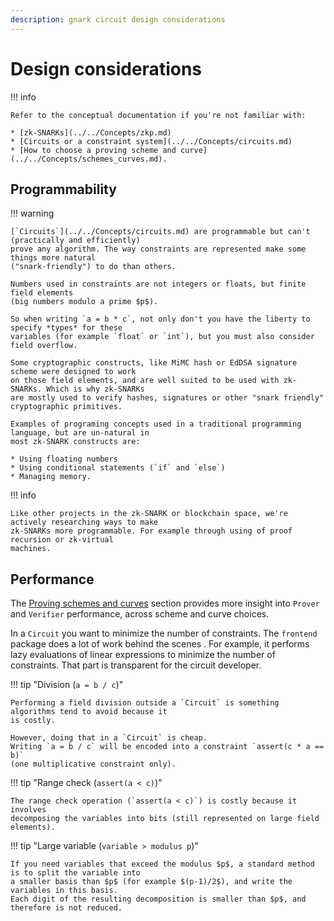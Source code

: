 ```yaml
---
description: gnark circuit design considerations
---
```


# Design considerations

!!! info

    Refer to the conceptual documentation if you're not familiar with:

    * [zk-SNARKs](../../Concepts/zkp.md)
    * [Circuits or a constraint system](../../Concepts/circuits.md)
    * [How to choose a proving scheme and curve](../../Concepts/schemes_curves.md).

## Programmability

!!! warning

    [`Circuits`](../../Concepts/circuits.md) are programmable but can't (practically and efficiently)
    prove any algorithm. The way constraints are represented make some things more natural
    ("snark-friendly") to do than others.

    Numbers used in constraints are not integers or floats, but finite field elements
    (big numbers modulo a prime $p$).

    So when writing `a = b * c`, not only don't you have the liberty to specify *types* for these
    variables (for example `float` or `int`), but you must also consider field overflow.

    Some cryptographic constructs, like MiMC hash or EdDSA signature scheme were designed to work
    on those field elements, and are well suited to be used with zk-SNARKs. Which is why zk-SNARKs
    are mostly used to verify hashes, signatures or other "snark friendly" cryptographic primitives.

    Examples of programing concepts used in a traditional programming language, but are un-natural in
    most zk-SNARK constructs are:

    * Using floating numbers
    * Using conditional statements (`if` and `else`)
    * Managing memory.

!!! info

    Like other projects in the zk-SNARK or blockchain space, we're actively researching ways to make
    zk-SNARKs more programmable. For example through using of proof recursion or zk-virtual
    machines.

## Performance

The [Proving schemes and curves](../../Concepts/schemes_curves.md) section provides more insight into
`Prover` and `Verifier` performance, across scheme and curve choices.

In a `Circuit` you want to minimize the number of constraints. The `frontend` package does a lot of
work behind the scenes . For example, it performs lazy evaluations of linear expressions to minimize
the number of constraints. That part is transparent for the circuit developer.

!!! tip "Division (`a = b / c`)"

    Performing a field division outside a `Circuit` is something algorithms tend to avoid because it
    is costly.

    However, doing that in a `Circuit` is cheap.
    Writing `a = b / c` will be encoded into a constraint `assert(c * a == b)`
    (one multiplicative constraint only).

!!! tip "Range check (`assert(a < c)`)"

    The range check operation (`assert(a < c)`) is costly because it involves
    decomposing the variables into bits (still represented on large field elements).

!!! tip "Large variable (`variable > modulus p`)"

    If you need variables that exceed the modulus $p$, a standard method is to split the variable into
    a smaller basis than $p$ (for example $(p-1)/2$), and write the variables in this basis.
    Each digit of the resulting decomposition is smaller than $p$, and therefore is not reduced.

